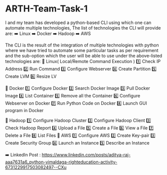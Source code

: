 # ARTH-Team-Task-1<br />

 I and my team has developed a python-based CLI using which one can automate multiple technologies, The list of technologies the CLI will provide are: 
➡️ Linux
➡️ Docker
➡️ Hadoop
➡️ AWS

The CLI is the result of the integration of multiple technologies with python where we have tried to automate some particular tasks as per requirement and the sub-option which the user will be able to use under the above-listed technologies are:
🔰 Linux( Local/Remote Command Execution )
        1️⃣ Check IP Address
        2️⃣ Run Command
        3️⃣ Configure Webserver
        4️⃣ Create Partition
        5️⃣ Create LVM
        6️⃣ Resize LV

🔰 Docker
        1️⃣ Configure Docker
        2️⃣ Search Docker Image
        3️⃣ Pull Docker Image
        4️⃣ List Container 
        5️⃣ Remove all the Container
        6️⃣ Configure Webserver on Docker
        7️⃣ Run Python Code on Docker
        8️⃣ Launch GUI program in Docker

🔰 Hadoop
        1️⃣ Configure Hadoop Cluster
        2️⃣ Configure Hadoop Client
        3️⃣ Check Hadoop Report
        4️⃣ Upload a File
        5️⃣ Create a File
        6️⃣ View a File
        7️⃣ Delete a File
        8️⃣ List Files
🔰 AWS
        1️⃣ Configure AWS
        2️⃣ Create Key-pair
        3️⃣ Create Security Group
        4️⃣ Launch an Instance
        5️⃣ Describe an Instance
        
➡️ LinkedIn Post : https://www.linkedin.com/posts/aditya-raj-aaa7631a6_python-vimaldaga-righteducation-activity-6731229917503082497--CXu
